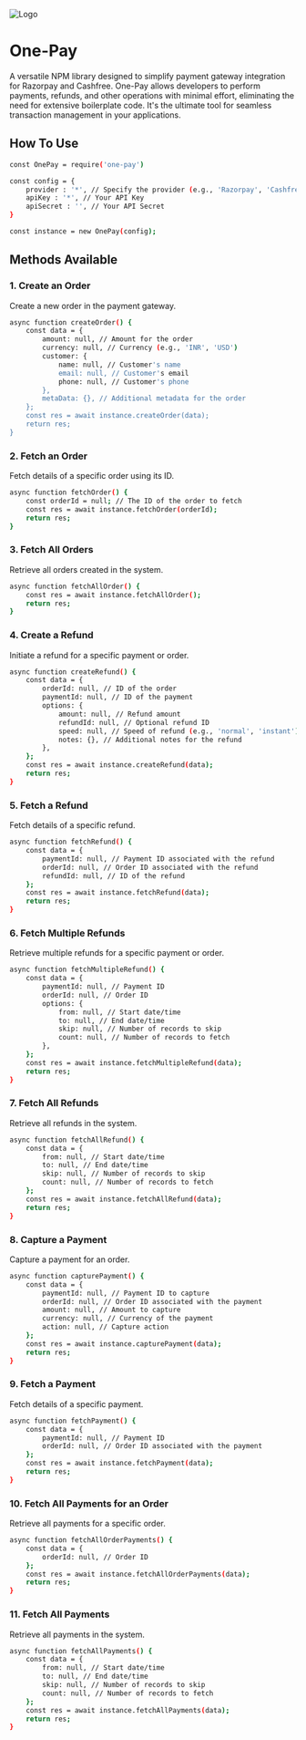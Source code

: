 ![Logo](https://github.com/user-attachments/assets/52a47671-9f00-4ebf-8c3c-789c8030fb89)

# One-Pay
A versatile NPM library designed to simplify payment gateway integration for Razorpay and Cashfree. One-Pay allows developers to perform payments, refunds, and other operations with minimal effort, eliminating the need for extensive boilerplate code. It's the ultimate tool for seamless transaction management in your applications.


## How To Use

```bash
const OnePay = require('one-pay')

const config = {
    provider : '*', // Specify the provider (e.g., 'Razorpay', 'Cashfree')
    apiKey : '*', // Your API Key
    apiSecret : '', // Your API Secret
}

const instance = new OnePay(config);
```


##  Methods Available

### 1. Create an Order
Create a new order in the payment gateway.

```bash
async function createOrder() {
    const data = {
        amount: null, // Amount for the order
        currency: null, // Currency (e.g., 'INR', 'USD')
        customer: {
            name: null, // Customer's name
            email: null, // Customer's email
            phone: null, // Customer's phone
        },
        metaData: {}, // Additional metadata for the order
    };
    const res = await instance.createOrder(data);
    return res;
}
```

### 2. Fetch an Order
Fetch details of a specific order using its ID.

```bash
async function fetchOrder() {
    const orderId = null; // The ID of the order to fetch
    const res = await instance.fetchOrder(orderId);
    return res;
}
```


### 3. Fetch All Orders
Retrieve all orders created in the system.

```bash
async function fetchAllOrder() {
    const res = await instance.fetchAllOrder();
    return res;
}
```

### 4. Create a Refund
Initiate a refund for a specific payment or order.

```bash
async function createRefund() {
    const data = {
        orderId: null, // ID of the order
        paymentId: null, // ID of the payment
        options: {
            amount: null, // Refund amount
            refundId: null, // Optional refund ID
            speed: null, // Speed of refund (e.g., 'normal', 'instant')
            notes: {}, // Additional notes for the refund
        },
    };
    const res = await instance.createRefund(data);
    return res;
}
```

### 5. Fetch a Refund
Fetch details of a specific refund.

```bash
async function fetchRefund() {
    const data = {
        paymentId: null, // Payment ID associated with the refund
        orderId: null, // Order ID associated with the refund
        refundId: null, // ID of the refund
    };
    const res = await instance.fetchRefund(data);
    return res;
}
```


### 6. Fetch Multiple Refunds
Retrieve multiple refunds for a specific payment or order.

```bash
async function fetchMultipleRefund() {
    const data = {
        paymentId: null, // Payment ID
        orderId: null, // Order ID
        options: {
            from: null, // Start date/time
            to: null, // End date/time
            skip: null, // Number of records to skip
            count: null, // Number of records to fetch
        },
    };
    const res = await instance.fetchMultipleRefund(data);
    return res;
}
```

### 7. Fetch All Refunds
Retrieve all refunds in the system.

```bash
async function fetchAllRefund() {
    const data = {
        from: null, // Start date/time
        to: null, // End date/time
        skip: null, // Number of records to skip
        count: null, // Number of records to fetch
    };
    const res = await instance.fetchAllRefund(data);
    return res;
}
```

### 8. Capture a Payment
Capture a payment for an order.

```bash
async function capturePayment() {
    const data = {
        paymentId: null, // Payment ID to capture
        orderId: null, // Order ID associated with the payment
        amount: null, // Amount to capture
        currency: null, // Currency of the payment
        action: null, // Capture action
    };
    const res = await instance.capturePayment(data);
    return res;
}
```

### 9. Fetch a Payment
Fetch details of a specific payment.
```bash
async function fetchPayment() {
    const data = {
        paymentId: null, // Payment ID
        orderId: null, // Order ID associated with the payment
    };
    const res = await instance.fetchPayment(data);
    return res;
}
```

### 10. Fetch All Payments for an Order
Retrieve all payments for a specific order.

```bash
async function fetchAllOrderPayments() {
    const data = {
        orderId: null, // Order ID
    };
    const res = await instance.fetchAllOrderPayments(data);
    return res;
}
```

### 11. Fetch All Payments
Retrieve all payments in the system.

```bash
async function fetchAllPayments() {
    const data = {
        from: null, // Start date/time
        to: null, // End date/time
        skip: null, // Number of records to skip
        count: null, // Number of records to fetch
    };
    const res = await instance.fetchAllPayments(data);
    return res;
}
```
